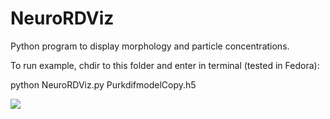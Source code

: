 # NeuroRDViz
Python program to display morphology and particle concentrations.

To run example, chdir to this folder and enter in terminal (tested in Fedora):

  python NeuroRDViz.py PurkdifmodelCopy.h5

<img src="https://imgur.com/9c8RuL6.png">
